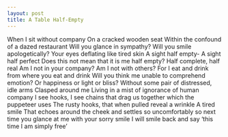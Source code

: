 ```yaml
---
layout: post
title: A Table Half-Empty
---
```


When I sit without company
On a cracked wooden seat
Within the confound of a dazed restaurant
Will you glance in sympathy?
Will you smile apologetically?
Your eyes deflating like tired skin
A sight half empty-
A sight half perfect
Does this not mean that it is me half empty?
Half complete, half real 
Am I not in your company?
Am I not with others?
For I eat and drink from where you eat and drink
Will you think me unable to comprehend emotion?
Or happiness or light or bliss?
Without some pair of distressed, idle arms
Clasped around me
Living in a mist of ignorance of human company
I see hooks, I see chains that drag us together
which the puppeteer uses 
The rusty hooks, that when pulled reveal a wrinkle
A tired smile
That echoes around the cheek 
and settles so uncomfortably
so next time you glance at me
with your sorry smile
I will smile back and say
‘this time I am simply free’